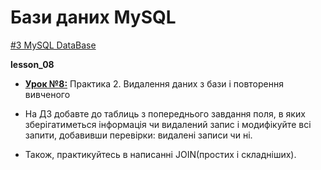 # Бази даних MySQL
[#3 MySQL DataBase](https://github.com/AnD-FLuX/3_MySQL)

**lesson_08**

* **[Урок №8:](https://github.com/AnD-FLuX/3_MySQL/tree/mysql_lesson_08)**
Практика 2. Видалення даних з бази і повторення вивченого

* На ДЗ добавте до таблиць з попереднього завдання поля,  в яких зберігатиметься інформація чи видалений запис і модифікуйте всі запити,  добавивши перевірки: видалені записи чи ні.

* Також, практикуйтесь в написанні JOIN(простих і складніших).